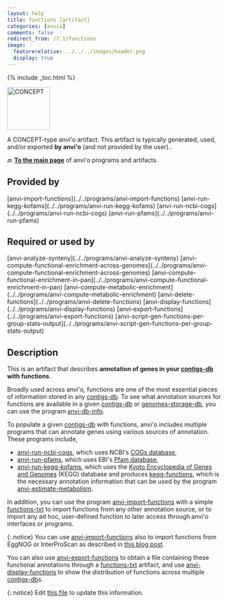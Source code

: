 ```yaml
---
layout: help
title: functions [artifact]
categories: [anvio]
comments: false
redirect_from: /7.1/functions
image:
  featurerelative: ../../../images/header.png
  display: true
---
```



{% include _toc.html %}


<img src="../../images/icons/CONCEPT.png" alt="CONCEPT" style="width:100px; border:none" />

A CONCEPT-type anvi'o artifact. This artifact is typically generated, used, and/or exported **by anvi'o** (and not provided by the user)..

🔙 **[To the main page](../../)** of anvi'o programs and artifacts.

## Provided by


<p style="text-align: left" markdown="1"><span class="artifact-p">[anvi-import-functions](../../programs/anvi-import-functions)</span> <span class="artifact-p">[anvi-run-kegg-kofams](../../programs/anvi-run-kegg-kofams)</span> <span class="artifact-p">[anvi-run-ncbi-cogs](../../programs/anvi-run-ncbi-cogs)</span> <span class="artifact-p">[anvi-run-pfams](../../programs/anvi-run-pfams)</span></p>


## Required or used by


<p style="text-align: left" markdown="1"><span class="artifact-r">[anvi-analyze-synteny](../../programs/anvi-analyze-synteny)</span> <span class="artifact-r">[anvi-compute-functional-enrichment-across-genomes](../../programs/anvi-compute-functional-enrichment-across-genomes)</span> <span class="artifact-r">[anvi-compute-functional-enrichment-in-pan](../../programs/anvi-compute-functional-enrichment-in-pan)</span> <span class="artifact-r">[anvi-compute-metabolic-enrichment](../../programs/anvi-compute-metabolic-enrichment)</span> <span class="artifact-r">[anvi-delete-functions](../../programs/anvi-delete-functions)</span> <span class="artifact-r">[anvi-display-functions](../../programs/anvi-display-functions)</span> <span class="artifact-r">[anvi-export-functions](../../programs/anvi-export-functions)</span> <span class="artifact-r">[anvi-script-gen-functions-per-group-stats-output](../../programs/anvi-script-gen-functions-per-group-stats-output)</span></p>


## Description

This is an artifact that describes **annotation of genes in your <span class="artifact-n">[contigs-db](/help/7.1/artifacts/contigs-db)</span> with functions**.

Broadly used across anvi'o, functions are one of the most essential pieces of information stored in any <span class="artifact-n">[contigs-db](/help/7.1/artifacts/contigs-db)</span>. To see what annotation sources for functions are available in a given <span class="artifact-n">[contigs-db](/help/7.1/artifacts/contigs-db)</span> or <span class="artifact-n">[genomes-storage-db](/help/7.1/artifacts/genomes-storage-db)</span>, you can use the program <span class="artifact-n">[anvi-db-info](/help/7.1/programs/anvi-db-info)</span>.

To populate a given <span class="artifact-n">[contigs-db](/help/7.1/artifacts/contigs-db)</span> with functions, anvi'o includes multiple programs that can annotate genes using various sources of annotation. These programs include,

* <span class="artifact-n">[anvi-run-ncbi-cogs](/help/7.1/programs/anvi-run-ncbi-cogs)</span>, which uses NCBI's [COGs database](https://www.ncbi.nlm.nih.gov/pmc/articles/PMC102395/),
* <span class="artifact-n">[anvi-run-pfams](/help/7.1/programs/anvi-run-pfams)</span>, which uses EBI's [Pfam database](https://pfam.xfam.org/),
* <span class="artifact-n">[anvi-run-kegg-kofams](/help/7.1/programs/anvi-run-kegg-kofams)</span>, which uses the [Kyoto Encyclopedia of Genes and Genomes](https://www.genome.jp/kegg/) (KEGG) database and produces <span class="artifact-n">[kegg-functions](/help/7.1/artifacts/kegg-functions)</span>, which is the necessary annotation information that can be used by the program <span class="artifact-n">[anvi-estimate-metabolism](/help/7.1/programs/anvi-estimate-metabolism)</span>.

In addition, you can use the program <span class="artifact-n">[anvi-import-functions](/help/7.1/programs/anvi-import-functions)</span> with a simple <span class="artifact-n">[functions-txt](/help/7.1/artifacts/functions-txt)</span> to import functions from any other annotation source, or to import any ad hoc, user-defined function to later access through anvi'o interfaces or programs.

{:.notice}
You can use <span class="artifact-n">[anvi-import-functions](/help/7.1/programs/anvi-import-functions)</span> also to import functions from EggNOG or InterProScan as described in [this blog post](http://merenlab.org/2016/06/18/importing-functions/).

You can also use <span class="artifact-n">[anvi-export-functions](/help/7.1/programs/anvi-export-functions)</span> to obtain a file containing these functional annotations through a <span class="artifact-n">[functions-txt](/help/7.1/artifacts/functions-txt)</span> artifact, and use <span class="artifact-n">[anvi-display-functions](/help/7.1/programs/anvi-display-functions)</span> to show the distribution of functions across multiple <span class="artifact-n">[contigs-db](/help/7.1/artifacts/contigs-db)</span>s.


{:.notice}
Edit [this file](https://github.com/merenlab/anvio/tree/master/anvio/docs/artifacts/functions.md) to update this information.

